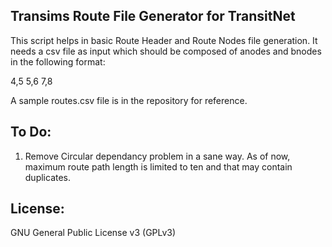 Transims Route File Generator for TransitNet
---------------------------------------------

This script helps in basic Route Header and Route Nodes file generation. It needs a csv file as input which should be composed of anodes and bnodes in the following format:

4,5
5,6
7,8

A sample routes.csv file is in the repository for reference.


To Do:
-------
1. Remove Circular dependancy problem in a sane way. As of now, maximum route path length is limited to ten and that may contain duplicates. 
 
License:
--------
GNU General Public License v3 (GPLv3)


